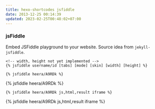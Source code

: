 ```yaml
---
title: hexo-shortcodes jsfiddle
date: 2013-12-25 00:14:39
updated: 2023-02-25T00:48:02+07:00
---
```


### jsFiddle

Embed JSFiddle playground to your website. Source idea from `jekyll-jsfiddle`.

```nunjucks
<!-- width, height not yet implemented -->
{% jsfiddle username/id [tabs] [mode] [skin] [width] [height] %}
```

```nunjucks
{% jsfiddle heera/A9RDk %}
```

{% jsfiddle heera/A9RDk %}

```nunjucks
{% jsfiddle heera/A9RDk js,html,result iframe %}
```

{% jsfiddle heera/A9RDk js,html,result iframe %}